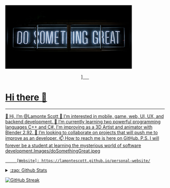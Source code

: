 <img height="200px" width="400px" src=Images/doSomethingGreat.jpeg>


<p align="center">
    <a href="" alt="">
        <img src="">]
    <a href="" alt="">
        <img src="">
     <a href="" alt="">
        <img src="">
     <a href="" alt="">
        <img src="">
     <a href="" alt="">
        <img src="">
     <a href="" alt="">
        <img src="">
     <!--Donwload, other, Website, Github Last Commit, Github repo, Github repo size-->
    
</p>


# Hi there 👋


<hr height="2px">


👋 Hi, I’m @Lamonte Scott
👀 I’m interested in mobile, game, web, UI, UX, and backend development.
🌱 I’m currently learning two powerful programming languages C++ and C#.
I'm improving as a 3D Artist and animator with Blender 2.92.
💞️ I’m looking to collaborate on projects that will push me to improve as an developer.
📫 How to reach me is here on GitHub.
P.S. I will forever be a student at learning the mysterious world of software development.Images/doSomethingGreat.jpeg
         
         [Website]: https://lamontescott.github.io/personal-website/
[Linkedin]: https://www.linkedin.com/in/lamontescott?lipi=urn%3Ali%3Apage%3Ad_flagship3_profile_view_base_contact_details%3BOsdbI1Z%2BRZS3k87PffWzqA%3D%3D




<details>
    <summary>:zap: Github Stats </summary>
    
   
  <img align="center" src="https://github-readme-stats.vercel.app/api?username=lamontescott&theme=tokyonight&show_icons=true">
    
    
  <img align="center" src="https://github-readme-stats.vercel.app/api/top-langs/?username=lamontescott&layout=compact&theme=tokyonight">
   
</details>
         
         
         
         
         
         
 [![GitHub Streak](https://github-readme-streak-stats.herokuapp.com/?user=lamontescott&theme=dark)](https://git.io/streak-stats)

 
         
      

       




  




